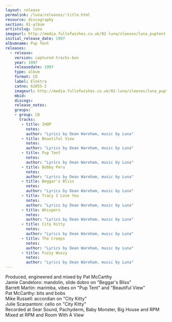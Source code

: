 ```yaml
---
layout: release
permalink: /luna/releases/:title.html
resource: discography
section: 01-album
artistslug: luna
imageurl: http://media.fullofwishes.co.uk/02-luna/sleeves/luna_puptent.jpg
initial_release_date: 1997
albumname: Pup Tent
releases:
  - release: 
    version: captured-tracks-box
    year: 1997
    releasedate: 1997
    type: album
    format: CD
    label: Elektra
    catno: 62055-2
    imageurl: http://media.fullofwishes.co.uk/02-luna/sleeves/luna_puptent.jpg
    mbid: 
    discogs: 
    release_notes: 
    groups:
    - group: CD
      tracks:
       - title: IHOP
         notes: 
         author: "Lyrics by Dean Wareham, music by Luna"
       - title: Beautiful View
         notes: 
         author: "Lyrics by Dean Wareham, music by Luna"
       - title: Pup Tent
         notes: 
         author: "Lyrics by Dean Wareham, music by Luna"
       - title: Bobby Peru
         notes: 
         author: "Lyrics by Dean Wareham, music by Luna"
       - title: Beggar's Bliss
         notes: 
         author: "Lyrics by Dean Wareham, music by Luna"
       - title: Tracy I Love You
         notes: 
         author: "Lyrics by Dean Wareham, music by Luna"
       - title: Whispers
         notes: 
         author: "Lyrics by Dean Wareham, music by Luna"
       - title: City Kitty
         notes: 
         author: "Lyrics by Dean Wareham, music by Luna"
       - title: The Creeps
         notes: 
         author: "Lyrics by Dean Wareham, music by Luna"
       - title: Fuzzy Wuzzy
         notes: 
         author: "Lyrics by Dean Wareham, music by Luna"
---
```

Produced, engineered and mixed by Pat McCarthy  
Jamie Candeloro: mandolin, slide dobro on "Beggar's Bliss"  
Barrett Martin: marimba, vibes on "Pup Tent" and "Beautiful View"  
Pat McCarthy: bits and bobs  
Mike Russell: accordian on "City Kitty"  
Julie Scarpantoni: cello on "City Kitty"  
Recorded at Sear Sound, Pachyderm, Baby Monster, Big House and RPM  
Mixed at RPM and Room With A View
